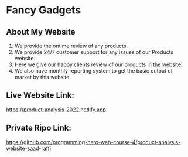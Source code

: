 # Fancy Gadgets



## About My Website

1. We provide the ontime review of any products.
2. We provide 24/7 customer support for any issues of our Products website.
3. Here we give our happy clients review of our products in the website.
4. We also have monthly reporting system to get the basic output of market by this website.

## Live Website Link:
https://product-analysis-2022.netlify.app
## Private Ripo Link:
https://github.com/programming-hero-web-course-4/product-analysis-website-saad-raffi

